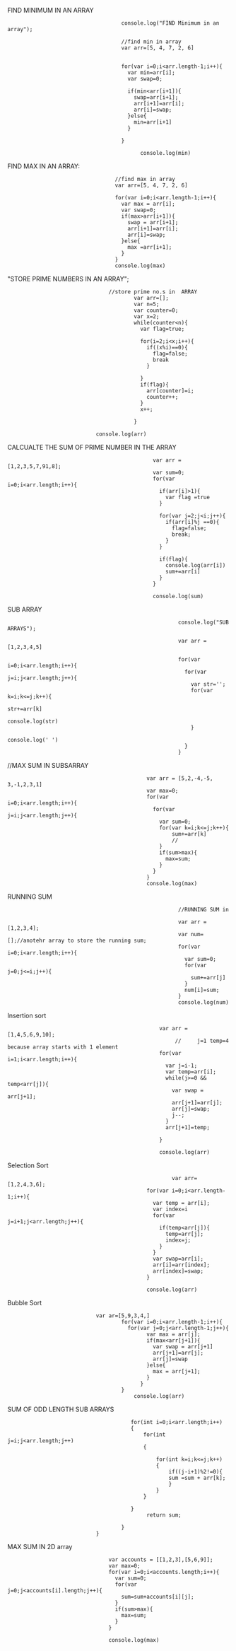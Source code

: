 FIND MINIMUM IN AN ARRAY
                 
                                        console.log("FIND Minimum in an array");
                                        
                                        //find min in array
                                        var arr=[5, 4, 7, 2, 6]
                                        
                                        
                                        for(var i=0;i<arr.length-1;i++){
                                          var min=arr[i];
                                          var swap=0;
                                          
                                          if(min<arr[i+1]){
                                            swap=arr[i+1];
                                            arr[i+1]=arr[i];
                                            arr[i]=swap;
                                          }else{
                                            min=arr[i+1]
                                          }
                                          
                                        }

                                              console.log(min)

FIND MAX IN AN ARRAY:

                                      //find max in array
                                      var arr=[5, 4, 7, 2, 6]
                                      
                                      for(var i=0;i<arr.length-1;i++){
                                        var max = arr[i];
                                        var swap=0;
                                        if(max>arr[i+1]){
                                          swap = arr[i+1];
                                          arr[i+1]=arr[i];
                                          arr[i]=swap;
                                        }else{
                                          max =arr[i+1];
                                        }
                                      }
                                      console.log(max)

"STORE PRIME NUMBERS IN AN ARRAY";

                                    //store prime no.s in  ARRAY
                                            var arr=[];
                                            var n=5;
                                            var counter=0;
                                            var x=2;
                                            while(counter<n){
                                              var flag=true;
                                              
                                              for(i=2;i<x;i++){
                                                if((x%i)==0){
                                                  flag=false;
                                                  break
                                                }
                                                
                                              }
                                              if(flag){
                                                arr[counter]=i;
                                                counter++;
                                              }
                                              x++;
                                              
                                            }
                    
                                console.log(arr)

CALCUALTE THE SUM OF PRIME NUMBER IN THE ARRAY
                                                
                                                  
                                                  var arr = [1,2,3,5,7,91,8];
                                                  var sum=0;
                                                  for(var i=0;i<arr.length;i++){
                                                    if(arr[i]>1){
                                                      var flag =true
                                                    }
                                                    
                                                    for(var j=2;j<i;j++){
                                                      if(arr[i]%j ==0){
                                                        flag=false;
                                                        break;
                                                      }
                                                    }
                                                    
                                                    if(flag){
                                                      console.log(arr[i])
                                                      sum+=arr[i]
                                                    }
                                                  }
                                                  
                                                  console.log(sum)
SUB ARRAY

                                                          console.log("SUB ARRAYS");
                                                          
                                                          var arr = [1,2,3,4,5]
                                                          
                                                          for(var i=0;i<arr.length;i++){
                                                            for(var j=i;j<arr.length;j++){
                                                              var str='';
                                                              for(var k=i;k<=j;k++){
                                                                  str+=arr[k]
                                                                  console.log(str)
                                                              }
                                                              console.log(' ')
                                                            }
                                                          }

//MAX SUM IN SUBSARRAY

                                                var arr = [5,2,-4,-5, 3,-1,2,3,1]
                                                var max=0;
                                                for(var i=0;i<arr.length;i++){
                                                  for(var j=i;j<arr.length;j++){
                                                    var sum=0;
                                                    for(var k=i;k<=j;k++){
                                                        sum+=arr[k]
                                                        //
                                                    }
                                                    if(sum>max){
                                                      max=sum;
                                                    }
                                                  }
                                                }
                                                console.log(max)
RUNNING SUM 

                                                          //RUNNING SUM in
                                                          
                                                          var arr = [1,2,3,4];
                                                          var num=[];//anotehr array to store the running sum;
                                                          for(var i=0;i<arr.length;i++){
                                                            var sum=0;
                                                            for(var j=0;j<=i;j++){
                                                              sum+=arr[j]
                                                            }
                                                            num[i]=sum;
                                                          }
                                                          console.log(num)
Insertion sort

                                        
                                     
                                                    var arr = [1,4,5,6,9,10];
                                                         //     j=1 temp=4 because array starts with 1 element
                                                    for(var i=1;i<arr.length;i++){
                                                      var j=i-1;
                                                      var temp=arr[i];
                                                      while(j>=0 && temp<arr[j]){
                                                        var swap = arr[j+1];
                                                        arr[j+1]=arr[j];
                                                        arr[j]=swap;
                                                        j--;
                                                      }  
                                                      arr[j+1]=temp;
                                                      
                                                    }
                                                    
                                                    console.log(arr)

Selection Sort


                                                        var arr=[1,2,4,3,6];
                                                for(var i=0;i<arr.length-1;i++){
                                                  var temp = arr[i];
                                                  var index=i
                                                  for(var j=i+1;j<arr.length;j++){
                                                    if(temp<arr[j]){
                                                      temp=arr[j];
                                                      index=j;
                                                    }
                                                  }
                                                  var swap=arr[i];
                                                  arr[i]=arr[index];
                                                  arr[index]=swap;
                                                }
                                                
                                                console.log(arr)

Bubble Sort

                                var ar=[5,9,3,4,]
                                        for(var i=0;i<arr.length-1;i++){
                                          for(var j=0;j<arr.length-1;j++){
                                                var max = arr[j];
                                                if(max<arr[j+1]){
                                                  var swap = arr[j+1]
                                                  arr[j+1]=arr[j];
                                                  arr[j]=swap
                                                }else{
                                                  max = arr[j+1];
                                                }   
                                              }
                                        }
                                            console.log(arr)


SUM OF ODD LENGTH SUB ARRAYS

                                           for(int i=0;i<arr.length;i++)
                                           {
                                               for(int j=i;j<arr.length;j++)
                                               {
                                                   
                                                   for(int k=i;k<=j;k++)
                                                   {
                                                       if((j-i+1)%2!=0){
                                                       sum =sum + arr[k];
                                                       }
                                                   }
                                               }
                                               
                                           }
                                                return sum;
                                                    
                                        }
                                }

MAX SUM IN 2D array
                                    
                                    var accounts = [[1,2,3],[5,6,9]];
                                    var max=0;
                                    for(var i=0;i<accounts.length;i++){
                                      var sum=0;
                                      for(var j=0;j<accounts[i].length;j++){
                                        sum=sum+accounts[i][j];
                                      }
                                      if(sum>max){
                                        max=sum;
                                      }
                                    }
                                    
                                    console.log(max)

